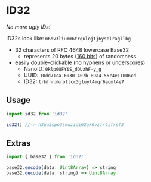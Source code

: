 # ID32
*No more ugly IDs!*

ID32s look like: `m6ov3liumm6trqulojtj6yselragllbg`
- 32 characters of RFC 4648 lowercase Base32
	- represents 20 bytes ([160 bits](https://neilmadden.blog/2018/08/30/moving-away-from-uuids/)) of randomness 
- easily double-clickable (no hyphens or underscores)
	- NanoID: `0klp0QFYiS_dOUzhF-y_g`
	- UUID:   `10dd71ca-6030-407b-89a4-55c4e11006cd`
	- ID32:   `trhfnnxkrotlcc3gluyl4mqr6aomt4e7`

## Usage
```javascript
import id32 from 'id32'

id32() //-> h3uu3spo3skwzidi62gk6vzfr4ifxsf3
```

## Extras
```javascript
import { base32 } from 'id32'

base32.encode(data: Uint8Array) => string
base32.decode(data: string) => Uint8Array
```